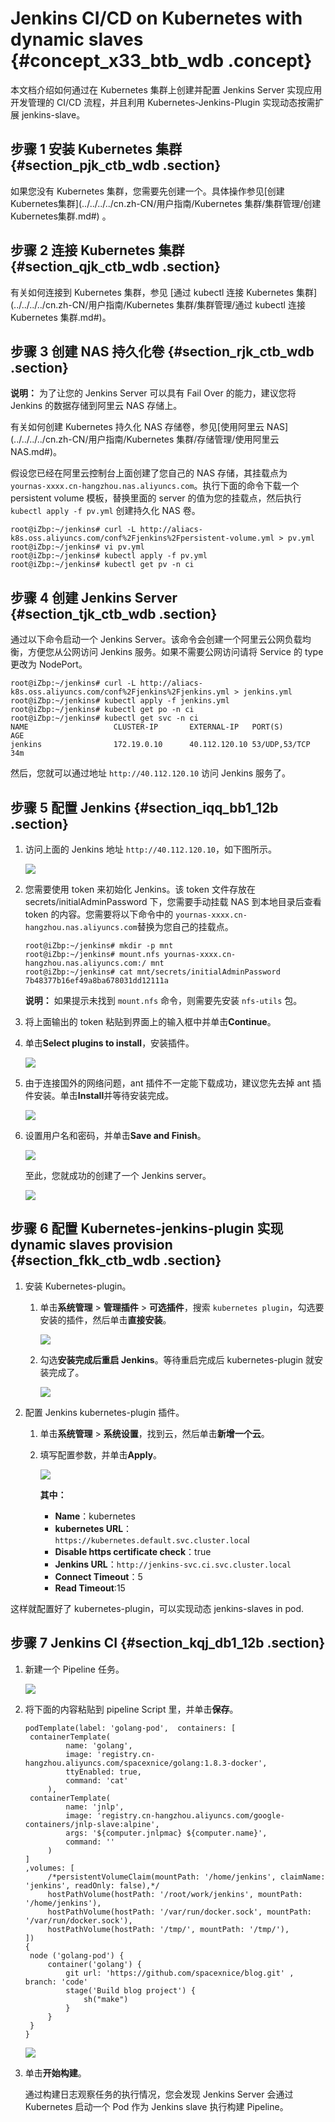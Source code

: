 # Jenkins CI/CD on Kubernetes with dynamic slaves {#concept_x33_btb_wdb .concept}

本文档介绍如何通过在 Kubernetes 集群上创建并配置 Jenkins Server 实现应用开发管理的 CI/CD 流程，并且利用 Kubernetes-Jenkins-Plugin 实现动态按需扩展 jenkins-slave。

## 步骤 1 安装 Kubernetes 集群 {#section_pjk_ctb_wdb .section}

如果您没有 Kubernetes 集群，您需要先创建一个。具体操作参见[创建Kubernetes集群](../../../../cn.zh-CN/用户指南/Kubernetes 集群/集群管理/创建Kubernetes集群.md#) 。

## 步骤 2 连接 Kubernetes 集群 {#section_qjk_ctb_wdb .section}

有关如何连接到 Kubernetes 集群，参见 [通过 kubectl 连接 Kubernetes 集群](../../../../cn.zh-CN/用户指南/Kubernetes 集群/集群管理/通过 kubectl 连接 Kubernetes 集群.md#)。

## 步骤 3 创建 NAS 持久化卷 {#section_rjk_ctb_wdb .section}

**说明：** 为了让您的 Jenkins Server 可以具有 Fail Over 的能力，建议您将 Jenkins 的数据存储到阿里云 NAS 存储上。

有关如何创建 Kubernetes 持久化 NAS 存储卷，参见[使用阿里云 NAS](../../../../cn.zh-CN/用户指南/Kubernetes 集群/存储管理/使用阿里云 NAS.md#)。

假设您已经在阿里云控制台上面创建了您自己的 NAS 存储，其挂载点为 `yournas-xxxx.cn-hangzhou.nas.aliyuncs.com`。执行下面的命令下载一个 persistent volume 模板，替换里面的 server 的值为您的挂载点，然后执行 `kubectl apply -f pv.yml` 创建持久化 NAS 卷。

```
root@iZbp:~/jenkins# curl -L http://aliacs-k8s.oss.aliyuncs.com/conf%2Fjenkins%2Fpersistent-volume.yml > pv.yml
root@iZbp:~/jenkins# vi pv.yml
root@iZbp:~/jenkins# kubectl apply -f pv.yml
root@iZbp:~/jenkins# kubectl get pv -n ci
```

## 步骤 4 创建 Jenkins Server {#section_tjk_ctb_wdb .section}

通过以下命令启动一个 Jenkins Server。该命令会创建一个阿里云公网负载均衡，方便您从公网访问 Jenkins 服务。如果不需要公网访问请将 Service 的 type 更改为 NodePort。

```
root@iZbp:~/jenkins# curl -L http://aliacs-k8s.oss.aliyuncs.com/conf%2Fjenkins%2Fjenkins.yml > jenkins.yml
root@iZbp:~/jenkins# kubectl apply -f jenkins.yml
root@iZbp:~/jenkins# kubectl get po -n ci
root@iZbp:~/jenkins# kubectl get svc -n ci
NAME                   CLUSTER-IP       EXTERNAL-IP   PORT(S)         AGE
jenkins                172.19.0.10      40.112.120.10 53/UDP,53/TCP   34m
```

然后，您就可以通过地址 `http://40.112.120.10` 访问 Jenkins 服务了。

## 步骤 5 配置 Jenkins {#section_iqq_bb1_12b .section}

1.  访问上面的 Jenkins 地址 `http://40.112.120.10`，如下图所示。

    ![](http://static-aliyun-doc.oss-cn-hangzhou.aliyuncs.com/assets/img/6950/15354406634720_zh-CN.png)

2.  您需要使用 token 来初始化 Jenkins。该 token 文件存放在 secrets/initialAdminPassword 下，您需要手动挂载 NAS 到本地目录后查看 token 的内容。您需要将以下命令中的 `yournas-xxxx.cn-hangzhou.nas.aliyuncs.com`替换为您自己的挂载点。

    ```
    root@iZbp:~/jenkins# mkdir -p mnt
    root@iZbp:~/jenkins# mount.nfs yournas-xxxx.cn-hangzhou.nas.aliyuncs.com:/ mnt
    root@iZbp:~/jenkins# cat mnt/secrets/initialAdminPassword
    7b48377b16ef49a8ba678031dd12111a
    ```

    **说明：** 如果提示未找到 `mount.nfs` 命令，则需要先安装 `nfs-utils` 包。

3.  将上面输出的 token 粘贴到界面上的输入框中并单击**Continue**。
4.  单击**Select plugins to install**，安装插件。

    ![](http://static-aliyun-doc.oss-cn-hangzhou.aliyuncs.com/assets/img/6950/15354406634721_zh-CN.png)

5.  由于连接国外的网络问题，ant 插件不一定能下载成功，建议您先去掉 ant 插件安装。单击**Install**并等待安装完成。

    ![](http://static-aliyun-doc.oss-cn-hangzhou.aliyuncs.com/assets/img/6950/15354406634722_zh-CN.png)

6.  设置用户名和密码，并单击**Save and Finish**。

    ![](http://static-aliyun-doc.oss-cn-hangzhou.aliyuncs.com/assets/img/6950/15354406634723_zh-CN.png)

    至此，您就成功的创建了一个 Jenkins server。

    ![](http://static-aliyun-doc.oss-cn-hangzhou.aliyuncs.com/assets/img/6950/15354406634724_zh-CN.png)


## 步骤 6 配置 Kubernetes-jenkins-plugin 实现 dynamic slaves provision {#section_fkk_ctb_wdb .section}

1.  安装 Kubernetes-plugin。
    1.  单击**系统管理** \> **管理插件** \> **可选插件**，搜索 `kubernetes plugin`，勾选要安装的插件，然后单击**直接安装**。

        ![](http://static-aliyun-doc.oss-cn-hangzhou.aliyuncs.com/assets/img/6950/15354406634725_zh-CN.png)

    2.  勾选**安装完成后重启 Jenkins**。等待重启完成后 kubernetes-plugin 就安装完成了。

        ![](http://static-aliyun-doc.oss-cn-hangzhou.aliyuncs.com/assets/img/6950/15354406634726_zh-CN.png)

2.  配置 Jenkins kubernetes-plugin 插件。
    1.  单击**系统管理** \> **系统设置**，找到云，然后单击**新增一个云**。
    2.  填写配置参数，并单击**Apply**。

        ![](http://static-aliyun-doc.oss-cn-hangzhou.aliyuncs.com/assets/img/6950/15354406644727_zh-CN.png)

        **其中：**

        -   **Name**：kubernetes
        -   **kubernetes URL**：`https://kubernetes.default.svc.cluster.loca`l
        -   **Disable https certificate check**：true
        -   **Jenkins URL**：`http://jenkins-svc.ci.svc.cluster.local`
        -   **Connect Timeout**：5
        -   **Read Timeout**:15

这样就配置好了 kubernetes-plugin，可以实现动态 jenkins-slaves in pod.

## 步骤 7 Jenkins CI {#section_kqj_db1_12b .section}

1.  新建一个 Pipeline 任务。

    ![](http://static-aliyun-doc.oss-cn-hangzhou.aliyuncs.com/assets/img/6950/15354406644728_zh-CN.png)

2.  将下面的内容粘贴到 pipeline Script 里，并单击**保存**。

    ```
    podTemplate(label: 'golang-pod',  containers: [
     containerTemplate(
             name: 'golang',
             image: 'registry.cn-hangzhou.aliyuncs.com/spacexnice/golang:1.8.3-docker',
             ttyEnabled: true,
             command: 'cat'
         ),
     containerTemplate(
             name: 'jnlp',
             image: 'registry.cn-hangzhou.aliyuncs.com/google-containers/jnlp-slave:alpine',
             args: '${computer.jnlpmac} ${computer.name}',
             command: ''
         )
    ]
    ,volumes: [
         /*persistentVolumeClaim(mountPath: '/home/jenkins', claimName: 'jenkins', readOnly: false),*/
         hostPathVolume(hostPath: '/root/work/jenkins', mountPath: '/home/jenkins'),
         hostPathVolume(hostPath: '/var/run/docker.sock', mountPath: '/var/run/docker.sock'),
         hostPathVolume(hostPath: '/tmp/', mountPath: '/tmp/'),
    ]) 
    {
     node ('golang-pod') {
         container('golang') {
             git url: 'https://github.com/spacexnice/blog.git' , branch: 'code'
             stage('Build blog project') {
                 sh("make")
             }
         }
     }
    }
    ```

    ![](http://static-aliyun-doc.oss-cn-hangzhou.aliyuncs.com/assets/img/6950/15354406644729_zh-CN.png)

3.  单击**开始构建**。

    通过构建日志观察任务的执行情况，您会发现 Jenkins Server 会通过 Kubernetes 启动一个 Pod 作为 Jenkins slave 执行构建 Pipeline。


